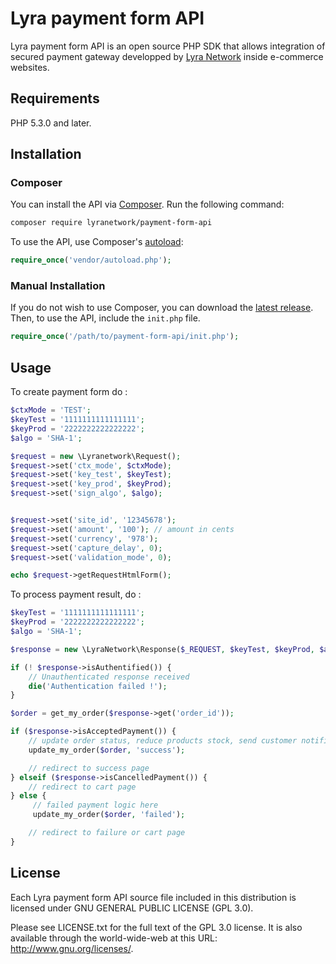 # Lyra payment form API

Lyra payment form API is an open source PHP SDK that allows integration of secured payment gateway developped by [Lyra Network](https://www.lyra-network.com/) inside e-commerce websites.

## Requirements

PHP 5.3.0 and later.

## Installation

### Composer 

You can install the API via [Composer](http://getcomposer.org/). Run the following command:

```bash
composer require lyranetwork/payment-form-api
```

To use the API, use Composer's [autoload](https://getcomposer.org/doc/00-intro.md#autoloading):

```php
require_once('vendor/autoload.php');
```

### Manual Installation

If you do not wish to use Composer, you can download the [latest release](https://github.com/payzen/payment-form-api/releases). Then, to use the API, include the `init.php` file.

```php
require_once('/path/to/payment-form-api/init.php');
```

## Usage

To create payment form do : 

```php
$ctxMode = 'TEST';
$keyTest = '1111111111111111';
$keyProd = '2222222222222222';
$algo = 'SHA-1';

$request = new \Lyranetwork\Request();
$request->set('ctx_mode', $ctxMode);
$request->set('key_test', $keyTest);
$request->set('key_prod', $keyProd);
$request->set('sign_algo', $algo);


$request->set('site_id', '12345678');
$request->set('amount', '100'); // amount in cents
$request->set('currency', '978');
$request->set('capture_delay', 0);
$request->set('validation_mode', 0);

echo $request->getRequestHtmlForm();
```

To process payment result, do : 

```php
$keyTest = '1111111111111111';
$keyProd = '2222222222222222';
$algo = 'SHA-1';

$response = new \LyraNetwork\Response($_REQUEST, $keyTest, $keyProd, $algo);

if (! $response->isAuthentified()) {
    // Unauthenticated response received
    die('Authentication failed !');
}

$order = get_my_order($response->get('order_id'));

if ($response->isAcceptedPayment()) {
    // update order status, reduce products stock, send customer notifications, ...
    update_my_order($order, 'success');

    // redirect to success page
} elseif ($response->isCancelledPayment()) {
    // redirect to cart page
} else {
     // failed payment logic here
     update_my_order($order, 'failed');

    // redirect to failure or cart page
}
```

## License

Each Lyra payment form API source file included in this distribution is licensed under GNU GENERAL PUBLIC LICENSE (GPL 3.0).

Please see LICENSE.txt for the full text of the GPL 3.0 license. It is also available through the world-wide-web at this URL: http://www.gnu.org/licenses/.
